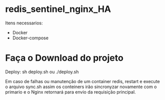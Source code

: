 # redis_sentinel_nginx_HA
Itens necessarios: 
- Docker 
- Docker-compose

# Faça o Download do projeto 
Deploy: 
sh deploy.sh ou ./deploy.sh 

Em caso de falhas ou manutenção de um container redis, restart e execute o arquivo sync.sh
assim os conteiners irão sincronyzar novamente com o primario e o Nginx retornará para envio da requisição principal. 

